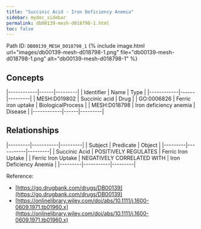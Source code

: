 ```yaml
---
title: "Succinic Acid - Iron Deficiency Anemia"
sidebar: mydoc_sidebar
permalink: db00139-mesh-d018798-1.html
toc: false 
---
```



Path ID: `DB00139_MESH_D018798_1`
{% include image.html url="images/db00139-mesh-d018798-1.png" file="db00139-mesh-d018798-1.png" alt="db00139-mesh-d018798-1" %}

## Concepts

|------------|------|---------|
| Identifier | Name | Type    |
|------------|------|---------|
| MESH:D019802 | Succinic acid | Drug |
| GO:0006826 | Ferric iron uptake | BiologicalProcess |
| MESH:D018798 | Iron deficiency anemia | Disease |
|------------|------|---------|

## Relationships

|---------|-----------|---------|
| Subject | Predicate | Object  |
|---------|-----------|---------|
| Succinic Acid | POSITIVELY REGULATES | Ferric Iron Uptake |
| Ferric Iron Uptake | NEGATIVELY CORRELATED WITH | Iron Deficiency Anemia |
|---------|-----------|---------|

Reference: 
  - [https://go.drugbank.com/drugs/DB00139](https://go.drugbank.com/drugs/DB00139)
  - [https://onlinelibrary.wiley.com/doi/abs/10.1111/j.1600-0609.1971.tb01960.x](https://onlinelibrary.wiley.com/doi/abs/10.1111/j.1600-0609.1971.tb01960.x)

